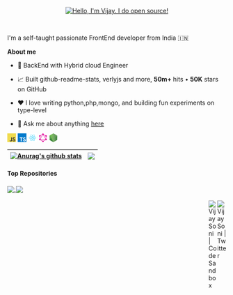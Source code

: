 <p align="center"><a href="https://vijaysoni9097.github.io"><img width="80%" alt="Hello, I'm Vijay. I do open source!" src="./assets/gh-readme-header.png" /></a></p>

<br />

I'm a self-taught passionate FrontEnd developer from India 🇮🇳

**About me**

- 💼 BackEnd with Hybrid cloud Engineer 

- 📈 Built github-readme-stats, verlyjs and more, **50m+** hits • **50K** stars on GitHub

- ❤️ I love writing python,php,mongo, and building fun experiments on type-level

- 💬 Ask me about anything [here](https://github.com/vijaysoni9097/vijaysoni/issues)

<code><img height="20" alt="javascript" src="https://raw.githubusercontent.com/github/explore/80688e429a7d4ef2fca1e82350fe8e3517d3494d/topics/javascript/javascript.png"></code>
<code><img height="20" alt="typescript" src="https://raw.githubusercontent.com/github/explore/80688e429a7d4ef2fca1e82350fe8e3517d3494d/topics/typescript/typescript.png"></code>
<code><img height="20" alt="react" src="https://raw.githubusercontent.com/github/explore/80688e429a7d4ef2fca1e82350fe8e3517d3494d/topics/react/react.png"></code>
<code><img height="20" alt="graphql" src="https://raw.githubusercontent.com/github/explore/5c058a388828bb5fde0bcafd4bc867b5bb3f26f3/topics/graphql/graphql.png"></code>
<code><img height="20" alt="nodejs" src="https://raw.githubusercontent.com/github/explore/80688e429a7d4ef2fca1e82350fe8e3517d3494d/topics/nodejs/nodejs.png"></code>    


| <a href="https://github.com/vijaysoni9097/github-readme-stats"><img align="center" src="https://github-readme-stats.vercel.app/api?username=vijaysoni9097&show_icons=true&include_all_commits=true&theme=buefy&hide_border=true" alt="Anurag's github stats" /></a> | <a href="https://github.com/vijaysoni9097/github-readme-stats"><img align="center" src="https://github-readme-stats.vercel.app/api/top-langs/?username=vijaysoni9097&layout=compact&theme=buefy&hide_border=true" /></a> |
| ------------- | ------------- |

#### Top Repositories


<a href="https://github.com/vijaysoni9097/github-readme-stats">
  <img align="center" src="https://github-readme-stats.vercel.app/api/pin/?username=vijaysoni9097&repo=github-readme-stats&theme=buefy" />
</a>
<a href="https://github.com/vijaysoni/vijaysoni9097.github.io">
  <img align="center" src="https://github-readme-stats.vercel.app/api/pin/?username=vijaysoni&repo=vijaysoni.github.io&theme=buefy" />
</a>

<br />
<br />

<a href="https://twitter.com/anuraghazru">
  <img align="right" alt="Vijay Soni | Twitter" width="21px" src="https://raw.githubusercontent.com/vijaysoni/vijaysoni/master/assets/twitter.svg" />
</a>
<a href="https://codesandbox.io/u/vijaysoni">
  <img align="right" alt="Vijay Soni | CodeSandbox" width="20px" src="https://raw.githubusercontent.com/vijaysoni/vijaysoni/master/assets/codesandbox.svg" />
</a>
